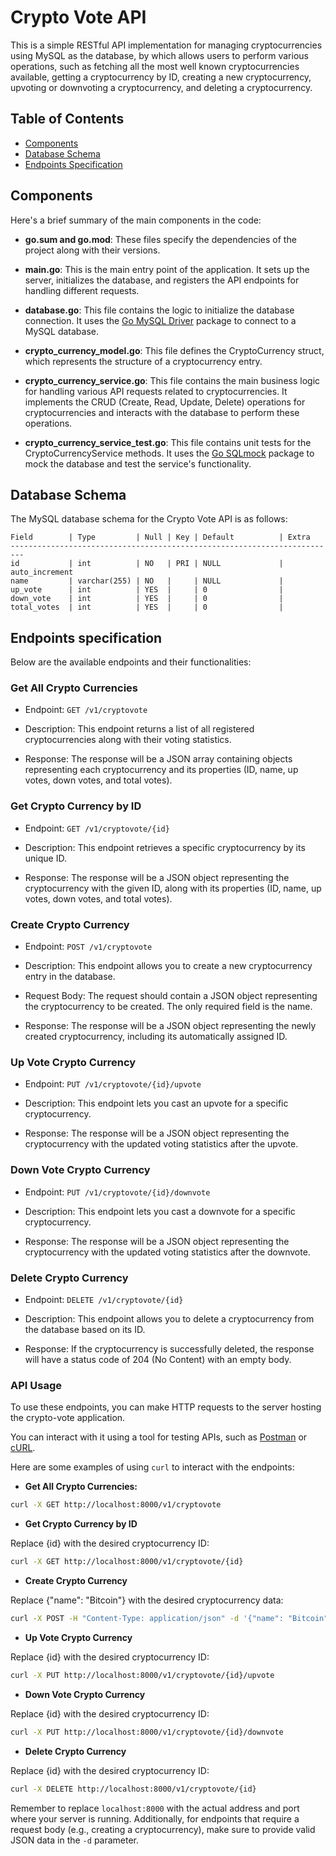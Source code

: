 # Crypto Vote API

This is a simple RESTful API implementation for managing cryptocurrencies using MySQL as the database, by which allows users to perform various operations, such as fetching all the most well known cryptocurrencies available, getting a cryptocurrency by ID, creating a new cryptocurrency, upvoting or downvoting a cryptocurrency, and deleting a cryptocurrency.

## Table of Contents
- [Components](#components)
- [Database Schema](#database-schema)
- [Endpoints Specification](#endpoints-specification)

## Components

Here's a brief summary of the main components in the code:

- **go.sum and go.mod**: These files specify the dependencies of the project along with their versions.

- **main.go**: This is the main entry point of the application. It sets up the server, initializes the database, and registers the API endpoints for handling different requests.

- **database.go**: This file contains the logic to initialize the database connection. It uses the [Go MySQL Driver](https://github.com/go-sql-driver/mysql) package to connect to a MySQL database.

- **crypto_currency_model.go**: This file defines the CryptoCurrency struct, which represents the structure of a cryptocurrency entry.

- **crypto_currency_service.go**: This file contains the main business logic for handling various API requests related to cryptocurrencies. It implements the CRUD (Create, Read, Update, Delete) operations for cryptocurrencies and interacts with the database to perform these operations.

- **crypto_currency_service_test.go**: This file contains unit tests for the CryptoCurrencyService methods. It uses the [Go SQLmock](https://github.com/DATA-DOG/go-sqlmock) package to mock the database and test the service's functionality.

## Database Schema

The MySQL database schema for the Crypto Vote API is as follows:

```
Field        | Type         | Null | Key | Default          | Extra
-------------------------------------------------------------------------
id           | int          | NO   | PRI | NULL             | auto_increment
name         | varchar(255) | NO   |     | NULL             |
up_vote      | int          | YES  |     | 0                |
down_vote    | int          | YES  |     | 0                |
total_votes  | int          | YES  |     | 0                |
```

## Endpoints specification

Below are the available endpoints and their functionalities:

### Get All Crypto Currencies

- Endpoint: `GET /v1/cryptovote`

- Description: This endpoint returns a list of all registered cryptocurrencies along with their voting statistics.

- Response: The response will be a JSON array containing objects representing each cryptocurrency and its properties (ID, name, up votes, down votes, and total votes).

### Get Crypto Currency by ID

- Endpoint: `GET /v1/cryptovote/{id}`

- Description: This endpoint retrieves a specific cryptocurrency by its unique ID.

- Response: The response will be a JSON object representing the cryptocurrency with the given ID, along with its properties (ID, name, up votes, down votes, and total votes).

### Create Crypto Currency

- Endpoint: `POST /v1/cryptovote`

- Description: This endpoint allows you to create a new cryptocurrency entry in the database.

- Request Body: The request should contain a JSON object representing the cryptocurrency to be created. The only required field is the name.

- Response: The response will be a JSON object representing the newly created cryptocurrency, including its automatically assigned ID.

### Up Vote Crypto Currency

- Endpoint: `PUT /v1/cryptovote/{id}/upvote`

- Description: This endpoint lets you cast an upvote for a specific cryptocurrency.

- Response: The response will be a JSON object representing the cryptocurrency with the updated voting statistics after the upvote.

### Down Vote Crypto Currency

- Endpoint: `PUT /v1/cryptovote/{id}/downvote`

- Description: This endpoint lets you cast a downvote for a specific cryptocurrency.

- Response: The response will be a JSON object representing the cryptocurrency with the updated voting statistics after the downvote.

### Delete Crypto Currency

- Endpoint: `DELETE /v1/cryptovote/{id}`

- Description: This endpoint allows you to delete a cryptocurrency from the database based on its ID.

- Response: If the cryptocurrency is successfully deleted, the response will have a status code of 204 (No Content) with an empty body.

### API Usage

To use these endpoints, you can make HTTP requests to the server hosting the crypto-vote application. 

You can interact with it using a tool for testing APIs, such as [Postman](https://www.postman.com/) or [cURL](https://curl.se/).

Here are some examples of using `curl` to interact with the endpoints:

- **Get All Crypto Currencies:**

```bash
curl -X GET http://localhost:8000/v1/cryptovote
```

- **Get Crypto Currency by ID** 

Replace {id} with the desired cryptocurrency ID:

```bash
curl -X GET http://localhost:8000/v1/cryptovote/{id}
```

- **Create Crypto Currency**

Replace {"name": "Bitcoin"} with the desired cryptocurrency data:

```bash
curl -X POST -H "Content-Type: application/json" -d '{"name": "Bitcoin"}' http://localhost:8000/v1/cryptovote
```

- **Up Vote Crypto Currency**

Replace {id} with the desired cryptocurrency ID:

```bash
curl -X PUT http://localhost:8000/v1/cryptovote/{id}/upvote
```

- **Down Vote Crypto Currency**

Replace {id} with the desired cryptocurrency ID:

```bash
curl -X PUT http://localhost:8000/v1/cryptovote/{id}/downvote
```

- **Delete Crypto Currency**

Replace {id} with the desired cryptocurrency ID:

```bash
curl -X DELETE http://localhost:8000/v1/cryptovote/{id}
```

Remember to replace `localhost:8000` with the actual address and port where your server is running. Additionally, for endpoints that require a request body (e.g., creating a cryptocurrency), make sure to provide valid JSON data in the `-d` parameter.